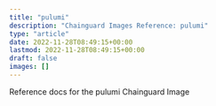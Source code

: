 ```yaml
---
title: "pulumi"
description: "Chainguard Images Reference: pulumi"
type: "article"
date: 2022-11-28T08:49:15+00:00
lastmod: 2022-11-28T08:49:15+00:00
draft: false
images: []
---
```


Reference docs for the pulumi Chainguard Image
